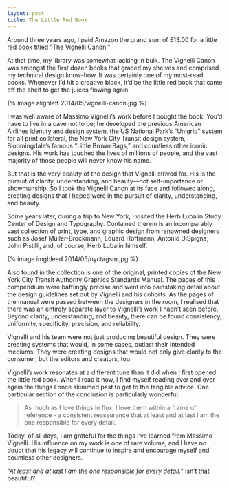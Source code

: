 ```yaml
---
layout: post
title: The Little Red Book
---
```


Around three years ago, I paid Amazon the grand sum of £13.00 for a little red book titled “The Vignelli Canon.”

At that time, my library was somewhat lacking in bulk. The Vignelli Canon was amongst the first dozen books that graced my shelves and comprised my technical design know-how. It was certainly one of my most-read books. Whenever I’d hit a creative block, it’d be the little red book that came off the shelf to get the juices flowing again.

{% image alignleft 2014/05/vignelli-canon.jpg %}

I was well aware of Massimo Vignelli’s work before I bought the book. You’d have to live in a cave not to be; he developed the previous American Airlines identity and design system, the US National Park’s “Unigrid” system for all print collateral, the New York City Transit design system, Bloomingdale’s famous “Little Brown Bags,” and countless other iconic designs. His work has touched the lives of millions of people, and the vast majority of those people will never know his name.

But that is the very beauty of the design that Vignelli strived for. His is the pursuit of clarity, understanding, and beauty—not self-importance or showmanship. So I took the Vignelli Canon at its face and followed along, creating designs that I hoped were in the pursuit of clarity, understanding, and beauty.

Some years later, during a trip to New York, I visited the Herb Lubalin Study Center of Design and Typography. Contained therein is an incomparably vast collection of print, type, and graphic design from renowned designers such as Josef Müller-Brockmann, Eduard Hoffmann, Antonio DiSpigna, John Pistilli, and, of course, Herb Lubalin himself.

{% image imgbleed 2014/05/nyctagsm.jpg %}

Also found in the collection is one of the original, printed copies of the New York City Transit Authority Graphics Standards Manual. The pages of this compendium were bafflingly precise and went into painstaking detail about the design guidelines set out by Vignelli and his cohorts. As the pages of the manual were passed between the designers in the room, I realised that there was an entirely separate layer to Vignelli’s work I hadn’t seen before. Beyond clarity, understanding, and beauty, there can be found consistency, uniformity, specificity, precision, and reliability.

Vignelli and his team were not just producing beautiful design. They were creating systems that would, in some cases, outlast their intended mediums. They were creating designs that would not only give clarity to the consumer, but the editors and creators, too.

Vignelli’s work resonates at a different tune than it did when I first opened the little red book. When I read it now, I find myself reading over and over again the things I once skimmed past to get to the tangible advice. One particular section of the conclusion is particularly wonderful.

> As much as I love things in flux, I love them within a frame of reference - a consistent reassurance that at least and at last I am the one responsible for every detail.

Today, of all days, I am grateful for the things I’ve learned from Massimo Vignelli. His influence on my work is one of rare volume, and I have no doubt that his legacy will continue to inspire and encourage myself and countless other designers.

*“At least and at last I am the one responsible for every detail.”* Isn’t that beautiful?
